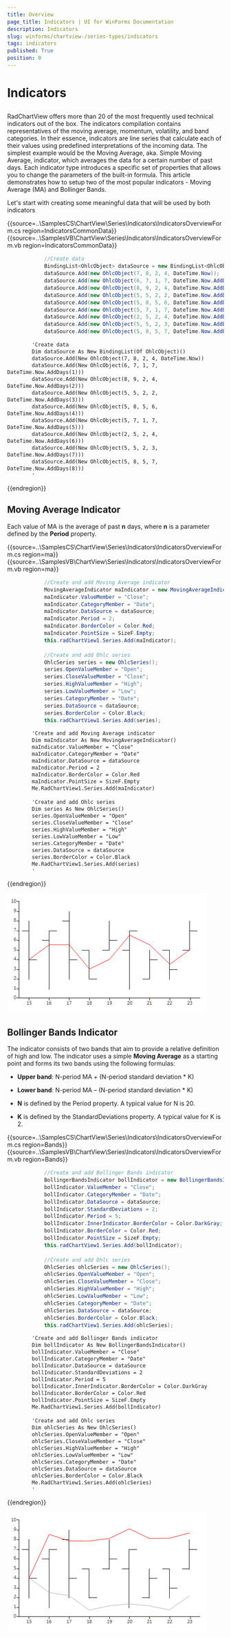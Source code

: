 ```yaml
---
title: Overview
page_title: Indicators | UI for WinForms Documentation
description: Indicators
slug: winforms/chartview-/series-types/indicators
tags: indicators
published: True
position: 0
---
```


# Indicators
 
## 

RadChartView offers more than 20 of the most frequently used technical indicators out of the box. The indicators compilation contains representatives of the moving average, momentum, volatility, and band categories. In their essence, indicators are line series that calculate each of their values using predefined interpretations of the incoming data. The simplest example would be the Moving Average, aka. Simple Moving Average, indicator, which averages the data for a certain number of past days. Each indicator type introduces a specific set of properties that allows you to change the parameters of the built-in formula. This article demonstrates how to setup two of the most popular indicators - Moving Average (MA) and Bollinger Bands. 

Let's start with creating some meaningful data that will be used by both indicators 

{{source=..\SamplesCS\ChartView\Series\Indicators\IndicatorsOverviewForm.cs region=IndicatorsCommonData}} 
{{source=..\SamplesVB\ChartView\Series\Indicators\IndicatorsOverviewForm.vb region=IndicatorsCommonData}} 

````C#
            //Create data
            BindingList<OhlcObject> dataSource = new BindingList<OhlcObject>();
            dataSource.Add(new OhlcObject(7, 8, 2, 4, DateTime.Now));
            dataSource.Add(new OhlcObject(6, 7, 1, 7, DateTime.Now.AddDays(1)));
            dataSource.Add(new OhlcObject(8, 9, 2, 4, DateTime.Now.AddDays(2)));
            dataSource.Add(new OhlcObject(5, 5, 2, 2, DateTime.Now.AddDays(3)));
            dataSource.Add(new OhlcObject(5, 8, 5, 6, DateTime.Now.AddDays(4)));
            dataSource.Add(new OhlcObject(5, 7, 1, 7, DateTime.Now.AddDays(5)));
            dataSource.Add(new OhlcObject(2, 5, 2, 4, DateTime.Now.AddDays(6)));
            dataSource.Add(new OhlcObject(5, 5, 2, 3, DateTime.Now.AddDays(7)));
            dataSource.Add(new OhlcObject(5, 8, 5, 7, DateTime.Now.AddDays(8)));
````
````VB.NET
        'Create data
        Dim dataSource As New BindingList(Of OhlcObject)()
        dataSource.Add(New OhlcObject(7, 8, 2, 4, DateTime.Now))
        dataSource.Add(New OhlcObject(6, 7, 1, 7, DateTime.Now.AddDays(1)))
        dataSource.Add(New OhlcObject(8, 9, 2, 4, DateTime.Now.AddDays(2)))
        dataSource.Add(New OhlcObject(5, 5, 2, 2, DateTime.Now.AddDays(3)))
        dataSource.Add(New OhlcObject(5, 8, 5, 6, DateTime.Now.AddDays(4)))
        dataSource.Add(New OhlcObject(5, 7, 1, 7, DateTime.Now.AddDays(5)))
        dataSource.Add(New OhlcObject(2, 5, 2, 4, DateTime.Now.AddDays(6)))
        dataSource.Add(New OhlcObject(5, 5, 2, 3, DateTime.Now.AddDays(7)))
        dataSource.Add(New OhlcObject(5, 8, 5, 7, DateTime.Now.AddDays(8)))
        '
````

{{endregion}} 

 
## Moving Average Indicator

Each value of MA is the average of past __n__ days, where __n__ is a parameter defined by the __Period__ property. 

{{source=..\SamplesCS\ChartView\Series\Indicators\IndicatorsOverviewForm.cs region=ma}} 
{{source=..\SamplesVB\ChartView\Series\Indicators\IndicatorsOverviewForm.vb region=ma}} 

````C#
            //Create and add Moving Average indicator
            MovingAverageIndicator maIndicator = new MovingAverageIndicator();
            maIndicator.ValueMember = "Close";
            maIndicator.CategoryMember = "Date";
            maIndicator.DataSource = dataSource;
            maIndicator.Period = 2;
            maIndicator.BorderColor = Color.Red;
            maIndicator.PointSize = SizeF.Empty;
            this.radChartView1.Series.Add(maIndicator);

            //Create and add Ohlc series
            OhlcSeries series = new OhlcSeries();
            series.OpenValueMember = "Open";
            series.CloseValueMember = "Close";
            series.HighValueMember = "High";
            series.LowValueMember = "Low";
            series.CategoryMember = "Date";
            series.DataSource = dataSource;
            series.BorderColor = Color.Black;
            this.radChartView1.Series.Add(series);
````
````VB.NET
        'Create and add Moving Average indicator
        Dim maIndicator As New MovingAverageIndicator()
        maIndicator.ValueMember = "Close"
        maIndicator.CategoryMember = "Date"
        maIndicator.DataSource = dataSource
        maIndicator.Period = 2
        maIndicator.BorderColor = Color.Red
        maIndicator.PointSize = SizeF.Empty
        Me.RadChartView1.Series.Add(maIndicator)

        'Create and add Ohlc series
        Dim series As New OhlcSeries()
        series.OpenValueMember = "Open"
        series.CloseValueMember = "Close"
        series.HighValueMember = "High"
        series.LowValueMember = "Low"
        series.CategoryMember = "Date"
        series.DataSource = dataSource
        series.BorderColor = Color.Black
        Me.RadChartView1.Series.Add(series)
        '
````

{{endregion}} 


![](images/chartview-series-types-indicators001.png)

## Bollinger Bands Indicator

The indicator consists of two bands that aim to provide a relative definition of high and low. The indicator uses a simple __Moving Average__ as a starting point and forms its two bands using the following formulas:
        

* __Upper band__: N-period MA + (N-period standard deviation * K)
            

* __Lower band__: N-period MA – (N-period standard deviation * K)
            

* __N__ is defined by the Period property. A typical value for N is 20.
            

* __K__ is defined by the StandardDeviations property. A typical value for K is 2. 

{{source=..\SamplesCS\ChartView\Series\Indicators\IndicatorsOverviewForm.cs region=Bands}} 
{{source=..\SamplesVB\ChartView\Series\Indicators\IndicatorsOverviewForm.vb region=Bands}} 

````C#
            //Create and add Bollinger Bands indicator
            BollingerBandsIndicator bollIndicator = new BollingerBandsIndicator();
            bollIndicator.ValueMember = "Close";
            bollIndicator.CategoryMember = "Date";
            bollIndicator.DataSource = dataSource;
            bollIndicator.StandardDeviations = 2;
            bollIndicator.Period = 5;
            bollIndicator.InnerIndicator.BorderColor = Color.DarkGray;
            bollIndicator.BorderColor = Color.Red;
            bollIndicator.PointSize = SizeF.Empty;
            this.radChartView1.Series.Add(bollIndicator);

            //Create and add Ohlc series
            OhlcSeries ohlcSeries = new OhlcSeries();
            ohlcSeries.OpenValueMember = "Open";
            ohlcSeries.CloseValueMember = "Close";
            ohlcSeries.HighValueMember = "High";
            ohlcSeries.LowValueMember = "Low";
            ohlcSeries.CategoryMember = "Date";
            ohlcSeries.DataSource = dataSource;
            ohlcSeries.BorderColor = Color.Black;
            this.radChartView1.Series.Add(ohlcSeries);
````
````VB.NET
        'Create and add Bollinger Bands indicator
        Dim bollIndicator As New BollingerBandsIndicator()
        bollIndicator.ValueMember = "Close"
        bollIndicator.CategoryMember = "Date"
        bollIndicator.DataSource = dataSource
        bollIndicator.StandardDeviations = 2
        bollIndicator.Period = 5
        bollIndicator.InnerIndicator.BorderColor = Color.DarkGray
        bollIndicator.BorderColor = Color.Red
        bollIndicator.PointSize = SizeF.Empty
        Me.RadChartView1.Series.Add(bollIndicator)

        'Create and add Ohlc series
        Dim ohlcSeries As New OhlcSeries()
        ohlcSeries.OpenValueMember = "Open"
        ohlcSeries.CloseValueMember = "Close"
        ohlcSeries.HighValueMember = "High"
        ohlcSeries.LowValueMember = "Low"
        ohlcSeries.CategoryMember = "Date"
        ohlcSeries.DataSource = dataSource
        ohlcSeries.BorderColor = Color.Black
        Me.RadChartView1.Series.Add(ohlcSeries)
        '
````

{{endregion}} 


![](images/chartview-series-types-indicators002.png)
